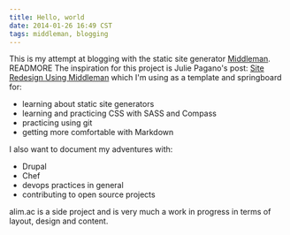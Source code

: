 ```yaml
---
title: Hello, world
date: 2014-01-26 16:49 CST
tags: middleman, blogging
---
```


This is my attempt at blogging with the static site generator [Middleman][]. READMORE The inspiration for this project is Julie Pagano's post: [Site Redesign Using Middleman][] which I'm using as a template and springboard for:

* learning about static site generators
* learning and practicing CSS with SASS and Compass
* practicing using git 
* getting more comfortable with Markdown

I also want to document my adventures with:

* Drupal
* Chef
* devops practices in general
* contributing to open source projects

alim.ac is a side project and is very much a work in progress in terms of layout, design and content. 

[Middleman]: http://middleman.app
[Site Redesign Using Middleman]: http://juliepagano.com/blog/2013/11/10/site-redesign-using-middleman/